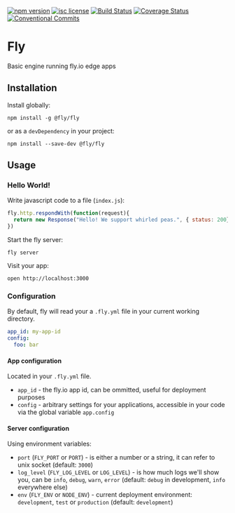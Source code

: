 [![npm version](https://img.shields.io/npm/v/@fly/fly.svg)](https://www.npmjs.com/package/@fly/fly) [![isc license](https://img.shields.io/npm/l/@fly/fly.svg)](https://github.com/superfly/fly/blob/master/LICENSE) [![Build Status](https://travis-ci.org/superfly/fly.svg?branch=master)](https://travis-ci.org/superfly/fly) [![Coverage Status](https://coveralls.io/repos/github/superfly/fly/badge.svg?branch=master)](https://coveralls.io/github/superfly/fly?branch=master) [![Conventional Commits](https://img.shields.io/badge/Conventional%20Commits-1.0.0-yellow.svg)](https://conventionalcommits.org)

# Fly

Basic engine running fly.io edge apps

## Installation

Install globally:

```
npm install -g @fly/fly
```

or as a `devDependency` in your project:

```
npm install --save-dev @fly/fly
```

## Usage

### Hello World!

Write javascript code to a file (`index.js`):

```js
fly.http.respondWith(function(request){
  return new Response("Hello! We support whirled peas.", { status: 200})
})
```

Start the fly server:

```
fly server
```

Visit your app:

```
open http://localhost:3000
```

### Configuration

By default, fly will read your a `.fly.yml` file in your current working directory.

```yaml
app_id: my-app-id
config:
  foo: bar
```

#### App configuration

Located in your `.fly.yml` file.

- `app_id` - the fly.io app id, can be ommitted, useful for deployment purposes
- `config` - arbitrary settings for your applications, accessible in your code via the global variable `app.config`

#### Server configuration

Using environment variables:

- `port` (`FLY_PORT` or `PORT`) - is either a number or a string, it can refer to unix socket (default: `3000`)
- `log_level` (`FLY_LOG_LEVEL` or `LOG_LEVEL`) - is how much logs we'll show you, can be `info`, `debug`, `warn`, `error` (default: `debug` in development, `info` everywhere else)
- `env` (`FLY_ENV` or `NODE_ENV`) - current deployment environment: `development`, `test` or `production` (default: `development`)